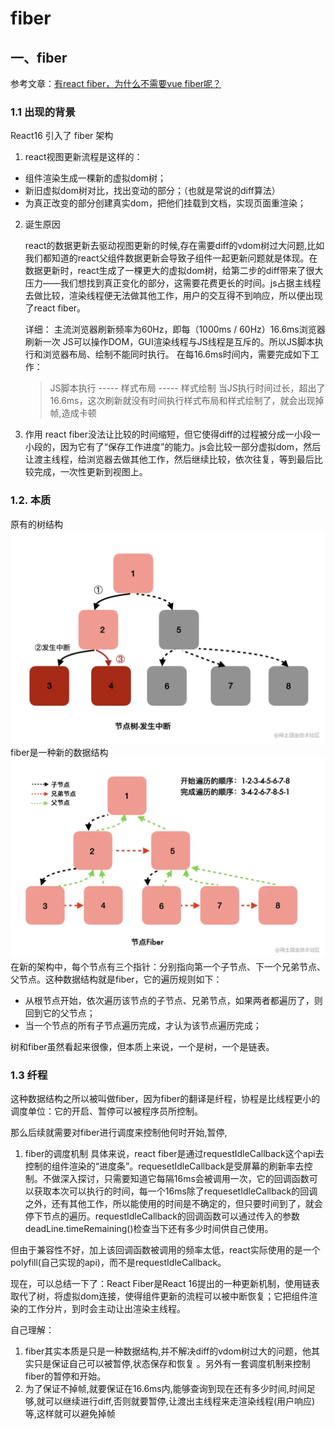 # fiber
 

## 一、fiber
 参考文章：[有react fiber，为什么不需要vue fiber呢？](https://juejin.cn/post/7077545184807878692)


### 1.1 出现的背景

  React16 引入了 fiber 架构

1. react视图更新流程是这样的：

* 组件渲染生成一棵新的虚拟dom树；
* 新旧虚拟dom树对比，找出变动的部分；（也就是常说的diff算法）
* 为真正改变的部分创建真实dom，把他们挂载到文档，实现页面重渲染；

2. 诞生原因

   react的数据更新去驱动视图更新的时候,存在需要diff的vdom树过大问题,比如我们都知道的react父组件数据更新会导致子组件一起更新问题就是体现。在数据更新时，react生成了一棵更大的虚拟dom树，给第二步的diff带来了很大压力——我们想找到真正变化的部分，这需要花费更长的时间。js占据主线程去做比较，渲染线程便无法做其他工作，用户的交互得不到响应，所以便出现了react fiber。

   详细：
   主流浏览器刷新频率为60Hz，即每（1000ms / 60Hz）16.6ms浏览器刷新一次
   JS可以操作DOM，GUI渲染线程与JS线程是互斥的。所以JS脚本执行和浏览器布局、绘制不能同时执行。
   在每16.6ms时间内，需要完成如下工作：
   >JS脚本执行 -----  样式布局 ----- 样式绘制
   当JS执行时间过长，超出了16.6ms，这次刷新就没有时间执行样式布局和样式绘制了，就会出现掉帧,造成卡顿

3. 作用
   react fiber没法让比较的时间缩短，但它使得diff的过程被分成一小段一小段的，因为它有了“保存工作进度”的能力。js会比较一部分虚拟dom，然后让渡主线程，给浏览器去做其他工作，然后继续比较，依次往复，等到最后比较完成，一次性更新到视图上。

### 1.2. 本质
原有的树结构
![Alt](./img/node.awebp)
fiber是一种新的数据结构
![Alt](./img/fiber-node.awebp)
在新的架构中，每个节点有三个指针：分别指向第一个子节点、下一个兄弟节点、父节点。这种数据结构就是fiber，它的遍历规则如下：

* 从根节点开始，依次遍历该节点的子节点、兄弟节点，如果两者都遍历了，则回到它的父节点；
* 当一个节点的所有子节点遍历完成，才认为该节点遍历完成；

 树和fiber虽然看起来很像，但本质上来说，一个是树，一个是链表。

### 1.3 纤程
这种数据结构之所以被叫做fiber，因为fiber的翻译是纤程，协程是比线程更小的调度单位：它的开启、暂停可以被程序员所控制。

那么后续就需要对fiber进行调度来控制他何时开始,暂停,

1. fiber的调度机制
具体来说，react fiber是通过requestIdleCallback这个api去控制的组件渲染的“进度条”。requesetIdleCallback是受屏幕的刷新率去控制。不做深入探讨，只需要知道它每隔16ms会被调用一次，它的回调函数可以获取本次可以执行的时间，每一个16ms除了requesetIdleCallback的回调之外，还有其他工作，所以能使用的时间是不确定的，但只要时间到了，就会停下节点的遍历。requestIdleCallback的回调函数可以通过传入的参数deadLine.timeRemaining()检查当下还有多少时间供自己使用。

 
但由于兼容性不好，加上该回调函数被调用的频率太低，react实际使用的是一个polyfill(自己实现的api)，而不是requestIdleCallback。

现在，可以总结一下了：React Fiber是React 16提出的一种更新机制，使用链表取代了树，将虚拟dom连接，使得组件更新的流程可以被中断恢复；它把组件渲染的工作分片，到时会主动让出渲染主线程。
 

 自己理解：
 1. fiber其实本质是只是一种数据结构,并不解决diff的vdom树过大的问题，他其实只是保证自己可以被暂停,状态保存和恢复 。另外有一套调度机制来控制fiber的暂停和开始。
 2. 为了保证不掉帧,就要保证在16.6ms内,能够查询到现在还有多少时间,时间足够,就可以继续进行diff,否则就要暂停,让渡出主线程来走渲染线程(用户响应)等,这样就可以避免掉帧



 
 


